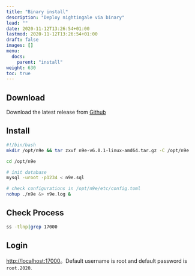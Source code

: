 ```yaml
---
title: "Binary install"
description: "Deploy nightingale via binary"
lead: ""
date: 2020-11-12T13:26:54+01:00
lastmod: 2020-11-12T13:26:54+01:00
draft: false
images: []
menu:
  docs:
    parent: "install"
weight: 630
toc: true
---
```


## Download

Download the latest release from [Github](https://github.com/ccfos/nightingale/releases)

## Install

```bash
#!/bin/bash
mkdir /opt/n9e && tar zxvf n9e-v6.0.1-linux-amd64.tar.gz -C /opt/n9e

cd /opt/n9e

# init database
mysql -uroot -p1234 < n9e.sql

# check configurations in /opt/n9e/etc/config.toml
nohup ./n9e &> n9e.log &
```

## Check Process

```bash
ss -tlnp|grep 17000
```

## Login

[http://localhost:17000](http://localhost:17000)。Default username is root and default password is `root.2020`.


